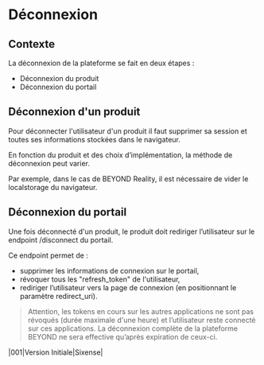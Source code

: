 # Déconnexion

## Contexte

La déconnexion de la plateforme se fait en deux étapes :

- Déconnexion du produit
- Déconnexion du portail

## Déconnexion d'un produit

Pour déconnecter l'utilisateur d'un produit il faut supprimer sa session et toutes ses informations stockées dans le navigateur.

En fonction du produit et des choix d’implémentation, la méthode de déconnexion peut varier.

Par exemple, dans le cas de BEYOND Reality, il est nécessaire de vider le localstorage du navigateur.

## Déconnexion du portail

Une fois déconnecté d'un produit, le produit doit rediriger l’utilisateur sur le endpoint /disconnect du portail.

Ce endpoint permet de :

- supprimer les informations de connexion sur le portail,
- révoquer tous les "refresh_token" de l'utilisateur,
- rediriger l’utilisateur vers la page de connexion (en positionnant le paramètre redirect_uri).

> Attention, les tokens en cours sur les autres applications ne sont pas révoqués (durée maximale d'une heure) et l’utilisateur reste connecté sur ces applications.
La déconnexion complète de la plateforme BEYOND ne sera effective qu’après expiration de ceux-ci.

|001|Version Initiale|Sixense|
